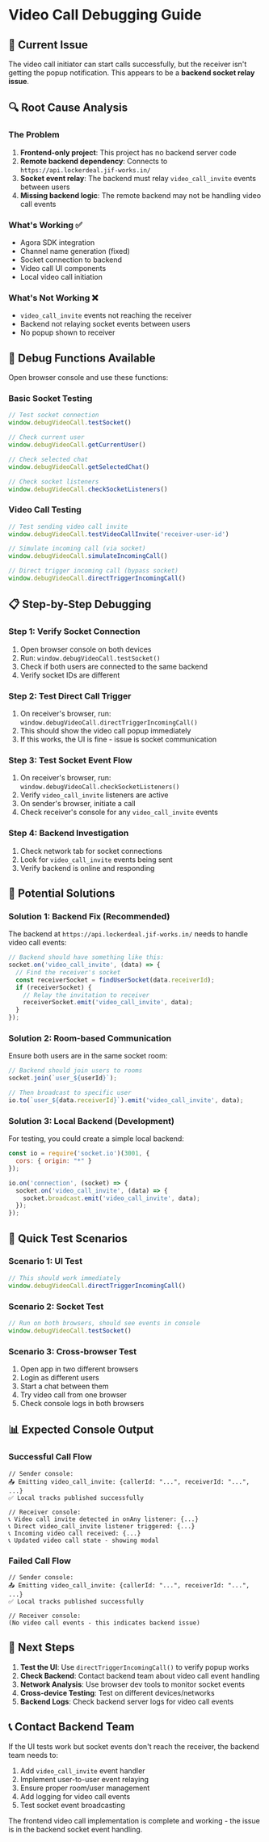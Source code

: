 # Video Call Debugging Guide

## 🚨 Current Issue
The video call initiator can start calls successfully, but the receiver isn't getting the popup notification. This appears to be a **backend socket relay issue**.

## 🔍 Root Cause Analysis

### The Problem
1. **Frontend-only project**: This project has no backend server code
2. **Remote backend dependency**: Connects to `https://api.lockerdeal.jif-works.in/`
3. **Socket event relay**: The backend must relay `video_call_invite` events between users
4. **Missing backend logic**: The remote backend may not be handling video call events

### What's Working ✅
- Agora SDK integration
- Channel name generation (fixed)
- Socket connection to backend
- Video call UI components
- Local video call initiation

### What's Not Working ❌
- `video_call_invite` events not reaching the receiver
- Backend not relaying socket events between users
- No popup shown to receiver

## 🧪 Debug Functions Available

Open browser console and use these functions:

### Basic Socket Testing
```javascript
// Test socket connection
window.debugVideoCall.testSocket()

// Check current user
window.debugVideoCall.getCurrentUser()

// Check selected chat
window.debugVideoCall.getSelectedChat()

// Check socket listeners
window.debugVideoCall.checkSocketListeners()
```

### Video Call Testing
```javascript
// Test sending video call invite
window.debugVideoCall.testVideoCallInvite('receiver-user-id')

// Simulate incoming call (via socket)
window.debugVideoCall.simulateIncomingCall()

// Direct trigger incoming call (bypass socket)
window.debugVideoCall.directTriggerIncomingCall()
```

## 📋 Step-by-Step Debugging

### Step 1: Verify Socket Connection
1. Open browser console on both devices
2. Run: `window.debugVideoCall.testSocket()`
3. Check if both users are connected to the same backend
4. Verify socket IDs are different

### Step 2: Test Direct Call Trigger
1. On receiver's browser, run: `window.debugVideoCall.directTriggerIncomingCall()`
2. This should show the video call popup immediately
3. If this works, the UI is fine - issue is socket communication

### Step 3: Test Socket Event Flow
1. On receiver's browser, run: `window.debugVideoCall.checkSocketListeners()`
2. Verify `video_call_invite` listeners are active
3. On sender's browser, initiate a call
4. Check receiver's console for any `video_call_invite` events

### Step 4: Backend Investigation
1. Check network tab for socket connections
2. Look for `video_call_invite` events being sent
3. Verify backend is online and responding

## 🔧 Potential Solutions

### Solution 1: Backend Fix (Recommended)
The backend at `https://api.lockerdeal.jif-works.in/` needs to handle video call events:

```javascript
// Backend should have something like this:
socket.on('video_call_invite', (data) => {
  // Find the receiver's socket
  const receiverSocket = findUserSocket(data.receiverId);
  if (receiverSocket) {
    // Relay the invitation to receiver
    receiverSocket.emit('video_call_invite', data);
  }
});
```

### Solution 2: Room-based Communication
Ensure both users are in the same socket room:

```javascript
// Backend should join users to rooms
socket.join(`user_${userId}`);

// Then broadcast to specific user
io.to(`user_${data.receiverId}`).emit('video_call_invite', data);
```

### Solution 3: Local Backend (Development)
For testing, you could create a simple local backend:

```javascript
const io = require('socket.io')(3001, {
  cors: { origin: "*" }
});

io.on('connection', (socket) => {
  socket.on('video_call_invite', (data) => {
    socket.broadcast.emit('video_call_invite', data);
  });
});
```

## 🚀 Quick Test Scenarios

### Scenario 1: UI Test
```javascript
// This should work immediately
window.debugVideoCall.directTriggerIncomingCall()
```

### Scenario 2: Socket Test
```javascript
// Run on both browsers, should see events in console
window.debugVideoCall.testSocket()
```

### Scenario 3: Cross-browser Test
1. Open app in two different browsers
2. Login as different users
3. Start a chat between them
4. Try video call from one browser
5. Check console logs in both browsers

## 📊 Expected Console Output

### Successful Call Flow
```
// Sender console:
📤 Emitting video_call_invite: {callerId: "...", receiverId: "...", ...}
✅ Local tracks published successfully

// Receiver console:
📞 Video call invite detected in onAny listener: {...}
📞 Direct video_call_invite listener triggered: {...}
📞 Incoming video call received: {...}
📞 Updated video call state - showing modal
```

### Failed Call Flow
```
// Sender console:
📤 Emitting video_call_invite: {callerId: "...", receiverId: "...", ...}
✅ Local tracks published successfully

// Receiver console:
(No video call events - this indicates backend issue)
```

## 🎯 Next Steps

1. **Test the UI**: Use `directTriggerIncomingCall()` to verify popup works
2. **Check Backend**: Contact backend team about video call event handling
3. **Network Analysis**: Use browser dev tools to monitor socket events
4. **Cross-device Testing**: Test on different devices/networks
5. **Backend Logs**: Check backend server logs for video call events

## 📞 Contact Backend Team

If the UI tests work but socket events don't reach the receiver, the backend team needs to:

1. Add `video_call_invite` event handler
2. Implement user-to-user event relaying
3. Ensure proper room/user management
4. Add logging for video call events
5. Test socket event broadcasting

The frontend video call implementation is complete and working - the issue is in the backend socket event handling.